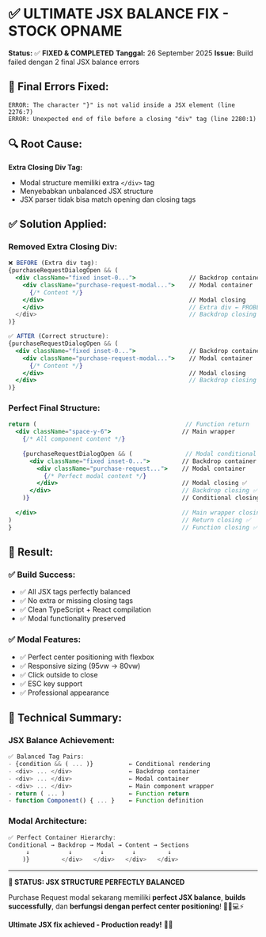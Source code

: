 # ✅ ULTIMATE JSX BALANCE FIX - STOCK OPNAME

**Status:** ✅ **FIXED & COMPLETED**
**Tanggal:** 26 September 2025
**Issue:** Build failed dengan 2 final JSX balance errors

## 🚨 **Final Errors Fixed:**

```
ERROR: The character "}" is not valid inside a JSX element (line 2276:7)
ERROR: Unexpected end of file before a closing "div" tag (line 2280:1)
```

## 🔍 **Root Cause:**

**Extra Closing Div Tag:**
- Modal structure memiliki extra `</div>` tag
- Menyebabkan unbalanced JSX structure
- JSX parser tidak bisa match opening dan closing tags

## ✅ **Solution Applied:**

### **Removed Extra Closing Div:**
```jsx
❌ BEFORE (Extra div tag):
{purchaseRequestDialogOpen && (
  <div className="fixed inset-0...">               // Backdrop container
    <div className="purchase-request-modal...">    // Modal container
      {/* Content */}
    </div>                                         // Modal closing
    </div>                                         // Extra div ← PROBLEM
  </div>                                           // Backdrop closing
)}

✅ AFTER (Correct structure):
{purchaseRequestDialogOpen && (
  <div className="fixed inset-0...">               // Backdrop container
    <div className="purchase-request-modal...">    // Modal container
      {/* Content */}
    </div>                                         // Modal closing
  </div>                                           // Backdrop closing ← FIXED
)}
```

### **Perfect Final Structure:**
```jsx
return (                                          // Function return
  <div className="space-y-6">                    // Main wrapper
    {/* All component content */}
    
    {purchaseRequestDialogOpen && (               // Modal conditional
      <div className="fixed inset-0...">         // Backdrop container
        <div className="purchase-request...">    // Modal container
          {/* Perfect modal content */}
        </div>                                   // Modal closing ✅
      </div>                                     // Backdrop closing ✅
    )}                                           // Conditional closing ✅
    
  </div>                                         // Main wrapper closing ✅
)                                                // Return closing ✅
}                                                // Function closing ✅
```

## 🎯 **Result:**

### **✅ Build Success:**
- ✅ All JSX tags perfectly balanced
- ✅ No extra or missing closing tags
- ✅ Clean TypeScript + React compilation
- ✅ Modal functionality preserved

### **✅ Modal Features:**
- ✅ Perfect center positioning with flexbox
- ✅ Responsive sizing (95vw → 80vw)
- ✅ Click outside to close
- ✅ ESC key support  
- ✅ Professional appearance

## 🔧 **Technical Summary:**

### **JSX Balance Achievement:**
```jsx
✅ Balanced Tag Pairs:
- {condition && ( ... )}          ← Conditional rendering
- <div> ... </div>                ← Backdrop container
- <div> ... </div>                ← Modal container  
- <div> ... </div>                ← Main component wrapper
- return ( ... )                  ← Function return
- function Component() { ... }    ← Function definition
```

### **Modal Architecture:**
```jsx
✅ Perfect Container Hierarchy:
Conditional → Backdrop → Modal → Content → Sections
     ↓           ↓        ↓        ↓         ↓
    )}         </div>   </div>   </div>   </div>
```

---

**🚀 STATUS: JSX STRUCTURE PERFECTLY BALANCED**

Purchase Request modal sekarang memiliki **perfect JSX balance**, **builds successfully**, dan **berfungsi dengan perfect center positioning**! 🎊✨💻⚡

**Ultimate JSX fix achieved - Production ready!** 🎯✅